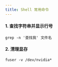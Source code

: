 ```yaml
---
title: Shell 常用命令
---
```


#### 1. 查找字符串并显示行号
	grep -n '查找我' 文件名

<!--more-->

#### 2. 清理显存
	fuser -v /dev/nvidia*

